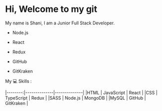 # Hi, Welcome to my git
My name is Shani, I am a Junior Full Stack Developer.

 



* Node.js

* React
* Redux
* GitHub
* GitKraken


My :computer: Skills :




|--------:|--------------|--------------|
|HTML     | JavaScript   | React        |
|CSS      | TypeScript   | Redux        |
|SASS     | Node.js      | MongoDB      |
|MySQL    | GitHub       | GitKraken    |